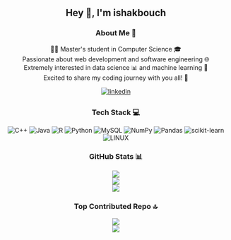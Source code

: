 <div align="center">
 <div>
    <h2 align="center">Hey 👋, I'm ishakbouch</h2>
  </div>
 
</div>

<div align="center">
  <h3>About Me 💫</h3>
  <p align="center">
    👨‍💻 Master's student in Computer Science 🎓<br>
    Passionate about web development and software engineering 🌐<br>
    Extremely interested in data science 📊 and machine learning 🤖<br>
    Excited to share my coding journey with you all! 🚀
  </p>

  <a href="https://linkedin.com/in/ishakbouch" target="_blank">
    <img src="https://img.shields.io/badge/linkedin-%231E77B5.svg?style=for-the-badge&logo=linkedin&logoColor=white" alt="linkedin" style="margin-bottom: 5px;" />
  </a>
</div>

<div align="center">
  <h3>Tech Stack 💻</h3>

![C++](https://img.shields.io/badge/c++-%2300599C.svg?style=for-the-badge&logo=c%2B%2B&logoColor=white) ![Java](https://img.shields.io/badge/java-%23ED8B00.svg?style=for-the-badge&logo=java&logoColor=white) ![R](https://img.shields.io/badge/r-%23276DC3.svg?style=for-the-badge&logo=r&logoColor=white) ![Python](https://img.shields.io/badge/python-3670A0?style=for-the-badge&logo=python&logoColor=ffdd54) ![MySQL](https://img.shields.io/badge/mysql-%2300f.svg?style=for-the-badge&logo=mysql&logoColor=white) ![NumPy](https://img.shields.io/badge/numpy-%23013243.svg?style=for-the-badge&logo=numpy&logoColor=white) ![Pandas](https://img.shields.io/badge/pandas-%23150458.svg?style=for-the-badge&logo=pandas&logoColor=white) ![scikit-learn](https://img.shields.io/badge/scikit--learn-%23F7931E.svg?style=for-the-badge&logo=scikit-learn&logoColor=white) ![LINUX](https://img.shields.io/badge/Linux-FCC624?style=for-the-badge&logo=linux&logoColor=black)

<div >
  <h3>GitHub Stats 📊</h3>
  <p align="center">
    <img src="https://github-readme-stats.vercel.app/api?username=ishakbouch&theme=dark&hide_border=false&include_all_commits=false&count_private=false" /><br>
    <img  src="https://github-readme-streak-stats.herokuapp.com/?user=ishakbouch&theme=dark&hide_border=false" /><br>
    <img  src="https://github-readme-stats.vercel.app/api/top-langs/?username=ishakbouch&theme=dark&hide_border=false&include_all_commits=false&count_private=false&layout=compact" />
  </p>
</div>



<div align="center" >
  <h3>Top Contributed Repo 🔝</h3>
  <img src="https://github-contributor-stats.vercel.app/api?username=ishakbouch&limit=5&theme=dark&combine_all_yearly_contributions=true" />
</div>


<div align="center">
  <img src="https://visitcount.itsvg.in/api?id=ishakbouch&icon=0&color=0" />
</div>
